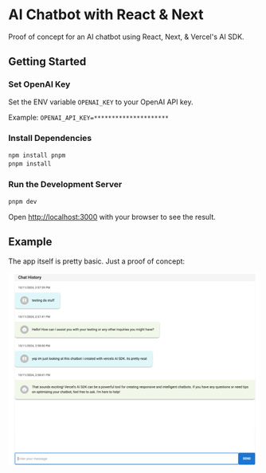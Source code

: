 # AI Chatbot with React & Next
Proof of concept for an AI chatbot using React, Next, & Vercel's AI SDK.

## Getting Started

### Set OpenAI Key

Set the ENV variable `OPENAI_KEY` to your OpenAI API key.

Example: `OPENAI_API_KEY=*********************`

### Install Dependencies

```bash
npm install pnpm
pnpm install
```

### Run the Development Server
```bash
pnpm dev
```

Open [http://localhost:3000](http://localhost:3000) with your browser to see the result.

## Example

The app itself is pretty basic. Just a proof of concept:

![example-output](./public/img.png)
